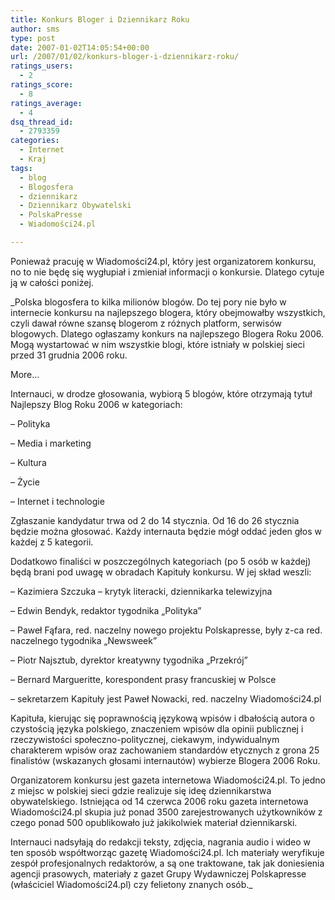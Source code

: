 ```yaml
---
title: Konkurs Bloger i Dziennikarz Roku
author: sms
type: post
date: 2007-01-02T14:05:54+00:00
url: /2007/01/02/konkurs-bloger-i-dziennikarz-roku/
ratings_users:
  - 2
ratings_score:
  - 8
ratings_average:
  - 4
dsq_thread_id:
  - 2793359
categories:
  - Internet
  - Kraj
tags:
  - blog
  - Blogosfera
  - dziennikarz
  - Dziennikarz Obywatelski
  - PolskaPresse
  - Wiadomości24.pl

---
```

Ponieważ pracuję w Wiadomości24.pl, który jest organizatorem konkursu, no to nie będę się wygłupiał i zmieniał informacji o konkursie. Dlatego cytuje ją w całości poniżej.

<!--more-->

_Polska blogosfera to kilka milionów blogów. Do tej pory nie było w internecie konkursu na najlepszego blogera, który obejmowałby wszystkich, czyli dawał równe szansę blogerom z różnych platform, serwisów blogowych. Dlatego ogłaszamy konkurs na najlepszego Blogera Roku 2006. Mogą wystartować w nim wszystkie blogi, które istniały w polskiej sieci przed 31 grudnia 2006 roku.
  
More&#8230;
  
Internauci, w drodze głosowania, wybiorą 5 blogów, które otrzymają tytuł Najlepszy Blog Roku 2006 w kategoriach:
  
&#8211; Polityka
  
&#8211; Media i marketing
  
&#8211; Kultura
  
&#8211; Życie
  
&#8211; Internet i technologie
  
Zgłaszanie kandydatur trwa od 2 do 14 stycznia. Od 16 do 26 stycznia będzie można głosować. Każdy internauta będzie mógł oddać jeden głos w każdej z 5 kategorii.
  
Dodatkowo finaliści w poszczególnych kategoriach (po 5 osób w każdej) będą brani pod uwagę w obradach Kapituły konkursu. W jej skład weszli:
  
– Kazimiera Szczuka &#8211; krytyk literacki, dziennikarka telewizyjna
  
– Edwin Bendyk, redaktor tygodnika &#8222;Polityka”
  
– Paweł Fąfara, red. naczelny nowego projektu Polskapresse, były z-ca red. naczelnego tygodnika &#8222;Newsweek&#8221;
  
– Piotr Najsztub, dyrektor kreatywny tygodnika &#8222;Przekrój&#8221;
  
– Bernard Margueritte, korespondent prasy francuskiej w Polsce
  
– sekretarzem Kapituły jest Paweł Nowacki, red. naczelny Wiadomości24.pl
  
Kapituła, kierując się poprawnością językową wpisów i dbałością autora o czystością języka polskiego, znaczeniem wpisów dla opinii publicznej i rzeczywistości społeczno-politycznej, ciekawym, indywidualnym charakterem wpisów oraz zachowaniem standardów etycznych z grona 25 finalistów (wskazanych głosami internautów) wybierze Blogera 2006 Roku.
  
Organizatorem konkursu jest gazeta internetowa Wiadomości24.pl. To jedno z miejsc w polskiej sieci gdzie realizuje się ideę dziennikarstwa obywatelskiego. Istniejąca od 14 czerwca 2006 roku gazeta internetowa Wiadomości24.pl skupia już ponad 3500 zarejestrowanych użytkowników z czego ponad 500 opublikowało już jakikolwiek materiał dziennikarski.
  
Internauci nadsyłają do redakcji teksty, zdjęcia, nagrania audio i wideo w ten sposób współtworząc gazetę Wiadomości24.pl. Ich materiały weryfikuje zespół profesjonalnych redaktorów, a są one traktowane, tak jak doniesienia agencji prasowych, materiały z gazet Grupy Wydawniczej Polskapresse (właściciel Wiadomości24.pl) czy felietony znanych osób._